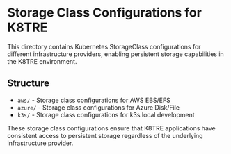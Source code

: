 # Storage Class Configurations for K8TRE

This directory contains Kubernetes StorageClass configurations for different infrastructure providers, enabling persistent storage capabilities in the K8TRE environment.

## Structure

- `aws/` - Storage class configurations for AWS EBS/EFS
- `azure/` - Storage class configurations for Azure Disk/File
- `k3s/` - Storage class configurations for k3s local development

These storage class configurations ensure that K8TRE applications have consistent access to persistent storage regardless of the underlying infrastructure provider.
